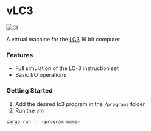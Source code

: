 # vLC3
[![CI](https://github.com/Jordan-Dimitrov/vLC3/actions/workflows/ci.yml/badge.svg)](https://github.com/Jordan-Dimitrov/vLC3/actions/workflows/ci.yml)

A virtual machine for the [LC3](https://en.wikipedia.org/wiki/Little_Computer_3) 16 bit computer

### Features
- Full simulation of the LC-3 instruction set
- Basic I/O operations

### Getting Started
1. Add the desired lc3 program in the ```/programs``` folder
2. Run the vm
```bash 
cargo run -- <program-name>
```
